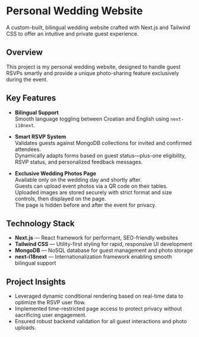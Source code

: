 # Personal Wedding Website

A custom-built, bilingual wedding website crafted with Next.js and Tailwind CSS to offer an intuitive and private guest experience.

## Overview

This project is my personal wedding website, designed to handle guest RSVPs smartly and provide a unique photo-sharing feature exclusively during the event.

## Key Features

- **Bilingual Support**  
  Smooth language toggling between Croatian and English using `next-i18next`.

- **Smart RSVP System**  
  Validates guests against MongoDB collections for invited and confirmed attendees.  
  Dynamically adapts forms based on guest status—plus-one eligibility, RSVP status, and personalized feedback messages.

- **Exclusive Wedding Photos Page**  
  Available only on the wedding day and shortly after.  
  Guests can upload event photos via a QR code on their tables.  
  Uploaded images are stored securely with strict format and size controls, then displayed on the page.  
  The page is hidden before and after the event for privacy.

## Technology Stack

- **Next.js** — React framework for performant, SEO-friendly websites  
- **Tailwind CSS** — Utility-first styling for rapid, responsive UI development  
- **MongoDB** — NoSQL database for guest management and photo storage  
- **next-i18next** — Internationalization framework enabling smooth bilingual support

## Project Insights

- Leveraged dynamic conditional rendering based on real-time data to optimize the RSVP user flow.  
- Implemented time-restricted page access to protect privacy without sacrificing user engagement.  
- Ensured robust backend validation for all guest interactions and photo uploads.


 
 
